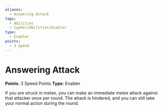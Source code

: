 ```yaml
---
aliases:
  - Answering Attack
tags:
  - Abilities
  - Cypher/Abilities/Enabler
type:
  - Enabler
points:
  - 3 Speed
---
```


# Answering Attack

**Points**: 3 Speed Points
**Type**: Enabler

If you are struck in melee, you can make an immediate melee attack against that attacker once per round. The attack is hindered, and you can still take your normal action during the round.
